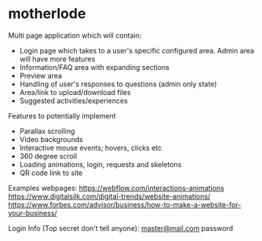 # motherlode

Multi page application which will contain:

- Login page which takes to a user's specific configured area. Admin area will have more features
  <!-- - Orderable task list which will access and manage state -->
  <!-- - Notes area -->
- Information/FAQ area with expanding sections
- Preview area
- Handling of user's responses to questions (admin only state)
- Area/link to upload/download files
- Suggested activities/experiences

Features to potentially implement

- Parallax scrolling
- Video backgrounds
- Interactive mouse events; hovers, clicks etc
- 360 degree scroll
- Loading animations, login, requests and skeletons
- QR code link to site

Examples webpages:
https://webflow.com/interactions-animations
https://www.digitalsilk.com/digital-trends/website-animations/
https://www.forbes.com/advisor/business/how-to-make-a-website-for-your-business/

Login Info (Top secret don't tell anyone):
master@mail.com
password
